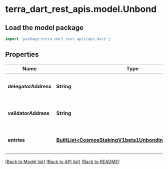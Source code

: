 # terra_dart_rest_apis.model.Unbond

## Load the model package
```dart
import 'package:terra_dart_rest_apis/api.dart';
```

## Properties
Name | Type | Description | Notes
------------ | ------------- | ------------- | -------------
**delegatorAddress** | **String** | delegator_address is the bech32-encoded address of the delegator. | [optional] 
**validatorAddress** | **String** | validator_address is the bech32-encoded address of the validator. | [optional] 
**entries** | [**BuiltList&lt;CosmosStakingV1beta1UnbondingDelegationEntry&gt;**](CosmosStakingV1beta1UnbondingDelegationEntry.md) | entries are the unbonding delegation entries. | [optional] 

[[Back to Model list]](../README.md#documentation-for-models) [[Back to API list]](../README.md#documentation-for-api-endpoints) [[Back to README]](../README.md)


